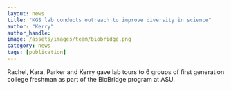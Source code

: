 ```yaml
---
layout: news
title: "KGS lab conducts outreach to improve diversity in science"
author: "Kerry"
author_handle: 
image: /assets/images/team/biobridge.png
category: news
tags: [publication]
---
```

Rachel, Kara, Parker and Kerry gave lab tours to 6 groups of first generation college freshman as part of the BioBridge program at ASU. 